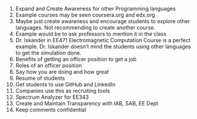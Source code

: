 1.	Expand and Create Awareness for other Programming languages
  1. Example courses may be seen coursera.org and edx.org
  2. Maybe just create awareness and encourage students to explore other languages.  Not recommending to create another course.
2. Example would be to ask professors to mention it in the class
3.	Dr. Iskander in EE471 Electromagnetic Computation Course is a perfect example. Dr. Iskander doesn’t mind the students using other languages to get the simulation done.
4.	Benefits of getting an officer position to get a job
  1.	Roles of an officer position
  2.	Say how you are doing and how great
5.	Resume of students
6.	Get students to use GitHub and LinkedIn
  1.	Companies use this as recruiting tools
7.	Spectrum Analyzer for EE343
8.	Create and Maintain Transparency with IAB, SAB, EE Dept
  1.	Keep comments confidential

